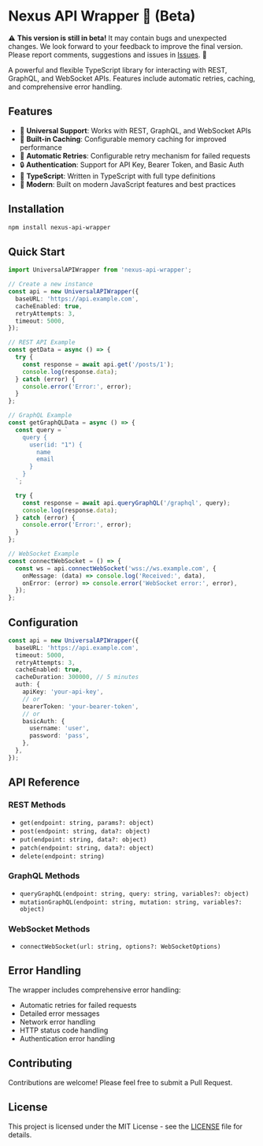 # Nexus API Wrapper 🚀 (Beta)

⚠️ **This version is still in beta!** It may contain bugs and unexpected changes.
We look forward to your feedback to improve the final version. Please report comments, suggestions and issues in [Issues](https:/Yo3ef777/nexus-api-wrapper/github.com//issues). 🙌

A powerful and flexible TypeScript library for interacting with REST, GraphQL, and WebSocket APIs. Features include automatic retries, caching, and comprehensive error handling.

## Features

- 🔄 **Universal Support**: Works with REST, GraphQL, and WebSocket APIs
- 💾 **Built-in Caching**: Configurable memory caching for improved performance
- 🔁 **Automatic Retries**: Configurable retry mechanism for failed requests
- 🔒 **Authentication**: Support for API Key, Bearer Token, and Basic Auth
- 📝 **TypeScript**: Written in TypeScript with full type definitions
- 🚀 **Modern**: Built on modern JavaScript features and best practices

## Installation

```bash
npm install nexus-api-wrapper
```

## Quick Start

```typescript
import UniversalAPIWrapper from 'nexus-api-wrapper';

// Create a new instance
const api = new UniversalAPIWrapper({
  baseURL: 'https://api.example.com',
  cacheEnabled: true,
  retryAttempts: 3,
  timeout: 5000,
});

// REST API Example
const getData = async () => {
  try {
    const response = await api.get('/posts/1');
    console.log(response.data);
  } catch (error) {
    console.error('Error:', error);
  }
};

// GraphQL Example
const getGraphQLData = async () => {
  const query = `
    query {
      user(id: "1") {
        name
        email
      }
    }
  `;

  try {
    const response = await api.queryGraphQL('/graphql', query);
    console.log(response.data);
  } catch (error) {
    console.error('Error:', error);
  }
};

// WebSocket Example
const connectWebSocket = () => {
  const ws = api.connectWebSocket('wss://ws.example.com', {
    onMessage: (data) => console.log('Received:', data),
    onError: (error) => console.error('WebSocket error:', error),
  });
};
```

## Configuration

```typescript
const api = new UniversalAPIWrapper({
  baseURL: 'https://api.example.com',
  timeout: 5000,
  retryAttempts: 3,
  cacheEnabled: true,
  cacheDuration: 300000, // 5 minutes
  auth: {
    apiKey: 'your-api-key',
    // or
    bearerToken: 'your-bearer-token',
    // or
    basicAuth: {
      username: 'user',
      password: 'pass',
    },
  },
});
```

## API Reference

### REST Methods

- `get(endpoint: string, params?: object)`
- `post(endpoint: string, data?: object)`
- `put(endpoint: string, data?: object)`
- `patch(endpoint: string, data?: object)`
- `delete(endpoint: string)`

### GraphQL Methods

- `queryGraphQL(endpoint: string, query: string, variables?: object)`
- `mutationGraphQL(endpoint: string, mutation: string, variables?: object)`

### WebSocket Methods

- `connectWebSocket(url: string, options?: WebSocketOptions)`

## Error Handling

The wrapper includes comprehensive error handling:

- Automatic retries for failed requests
- Detailed error messages
- Network error handling
- HTTP status code handling
- Authentication error handling

## Contributing

Contributions are welcome! Please feel free to submit a Pull Request.

## License

This project is licensed under the MIT License - see the [LICENSE](LICENSE) file for details.
